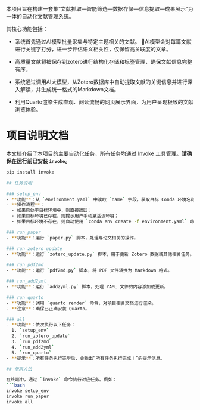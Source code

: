 本项目旨在构建一套集“文献抓取—智能筛选—数据存储—信息提取—成果展示”为一体的自动化文献管理系统。

其核心功能包括：

- 系统首先通过AI模型批量采集与特定主题相关的文献。 AI模型会对每篇文献进行关键字打分，进一步评估语义相关性，仅保留高关联度的文章。

- 高质量文献将被保存到zotero进行结构化存储和标签管理，确保文献信息完整有序。

- 系统通过调用AI大模型，从Zotero数据库中自动提取文献的关键信息并进行深入解读，并生成统一格式的Markdown文档。

- 利用Quarto渲染生成直观、阅读流畅的网页展示界面，为用户呈现极致的文献浏览体验。

# 项目说明文档

本文档介绍了本项目的主要自动化任务，所有任务均通过 [Invoke](https://www.pyinvoke.org/) 工具管理。**请确保在运行前已安装 `invoke`。**
```bash
pip install invoke

## 任务说明

### setup_env
- **功能**：从 `environment.yaml` 中读取 `name` 字段，获取目标 Conda 环境名称，并检查当前环境状态。
- **操作流程**：
  - 如果已处于目标环境中，则直接返回；
  - 如果目标环境已存在，则提示用户手动激活该环境；
  - 如果目标环境不存在，则自动使用 `conda env create -f environment.yaml` 命令创建新的环境。

### run_paper
- **功能**：运行 `paper.py` 脚本，处理与论文相关的操作。

### run_zotero_update
- **功能**：运行 `zotero_update.py` 脚本，用于更新 Zotero 数据或其他相关任务。

### run_pdf2md
- **功能**：运行 `pdf2md.py` 脚本，将 PDF 文件转换为 Markdown 格式。

### run_add2yml
- **功能**：运行 `add2yml.py` 脚本，处理 YAML 文件的内容添加或更新。

### run_quarto
- **功能**：调用 `quarto render` 命令，对项目相关文档进行渲染。
- **注意**：确保已正确安装 Quarto。

### all
- **功能**：依次执行以下任务：
  1. `setup_env`
  2. `run_zotero_update`
  3. `run_pdf2md`
  4. `run_add2yml`
  5. `run_quarto`
- **提示**：所有任务执行完毕后，会输出“所有任务执行完成！”的提示信息。

## 使用方法

在终端中，通过 `invoke` 命令执行对应任务。例如：
```bash
invoke setup_env
invoke run_paper
invoke all

